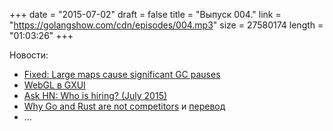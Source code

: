 +++
date = "2015-07-02"
draft = false
title = "Выпуск 004."
link = "https://golangshow.com/cdn/episodes/004.mp3"
size = 27580174
length = "01:03:26"
+++

Новости:

* [Fixed: Large maps cause significant GC pauses](https://github.com/golang/go/issues/9477)
* [WebGL в GXUI](https://github.com/google/gxui/issues/49)
* [Ask HN: Who is hiring? (July 2015)](https://news.ycombinator.com/item?id=9812245)
* [Why Go and Rust are not competitors](http://dave.cheney.net/2015/07/02/why-go-and-rust-are-not-competitors) и [перевод](http://habrahabr.ru/post/262779/)
* …
